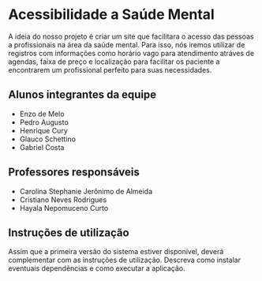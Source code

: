# Acessibilidade a Saúde Mental

A ideia do nosso projeto é criar um site que facilitara o acesso das pessoas a profissionais na área da saúde mental. Para isso, nós iremos utilizar de registros com informações como horário vago para atendimento atráves de agendas, faixa de preço e localização para facilitar os paciente a encontrarem um profissional perfeito para suas necessidades.

## Alunos integrantes da equipe

* Enzo de Melo
* Pedro Augusto
* Henrique Cury
* Glauco Schettino
* Gabriel Costa
  
## Professores responsáveis

* Carolina Stephanie Jerônimo de Almeida
* Cristiano Neves Rodrigues
* Hayala Nepomuceno Curto

## Instruções de utilização

Assim que a primeira versão do sistema estiver disponível, deverá complementar com as instruções de utilização. Descreva como instalar eventuais dependências e como executar a aplicação.
